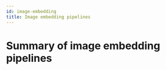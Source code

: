 ```yaml
---
id: image-embedding
title: Image embedding pipelines
---
```


# Summary of image embedding pipelines
